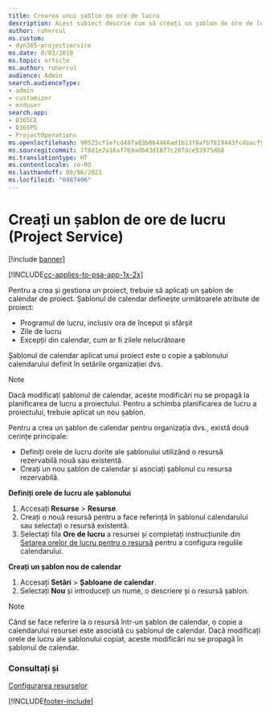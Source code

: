 ```yaml
---
title: Crearea unui șablon de ore de lucru
description: Acest subiect descrie cum să creați un șablon de ore de lucru în Project Service.
author: ruhercul
ms.custom:
- dyn365-projectservice
ms.date: 8/03/2018
ms.topic: article
ms.author: ruhercul
audience: Admin
search.audienceType:
- admin
- customizer
- enduser
search.app:
- D365CE
- D365PS
- ProjectOperations
ms.openlocfilehash: 90525cf1e7cd487a03b064466ad1b13f8afb7819443fc4bacf9c7d3eee86f0b6
ms.sourcegitcommit: 7f8d1e7a16af769adb43d1877c28fdce53975db8
ms.translationtype: HT
ms.contentlocale: ro-RO
ms.lasthandoff: 08/06/2021
ms.locfileid: "6987406"
---
```

# <a name="create-a-work-hours-template-project-service"></a>Creați un șablon de ore de lucru (Project Service)

[!include [banner](../includes/psa-now-project-operations.md)]

[!INCLUDE[cc-applies-to-psa-app-1x-2x](../includes/cc-applies-to-psa-app-3x.md)]

Pentru a crea și gestiona un proiect, trebuie să aplicați un șablon de calendar de proiect. Șablonul de calendar definește următoarele atribute de proiect:

- Programul de lucru, inclusiv ora de început și sfârșit
- Zile de lucru
- Excepții din calendar, cum ar fi zilele nelucrătoare

Șablonul de calendar aplicat unui proiect este o copie a șablonului calendarului definit în setările organizației dvs.

> [!NOTE]
> Dacă modificați șablonul de calendar, aceste modificări nu se propagă la planificarea de lucru a proiectului. Pentru a schimba planificarea de lucru a proiectului, trebuie aplicat un nou șablon.

Pentru a crea un șablon de calendar pentru organizația dvs., există două cerințe principale:

- Definiți orele de lucru dorite ale șablonului utilizând o resursă rezervabilă nouă sau existentă.
- Creați un nou șablon de calendar și asociați șablonul cu resursa rezervabilă.

**Definiți orele de lucru ale șablonului**

1. Accesați **Resurse** \> **Resurse**.
2. Creați o nouă resursă pentru a face referință în șablonul calendarului sau selectați o resursă existentă.
3. Selectați fila **Ore de lucru** a resursei și completați instrucțiunile din [Setarea orelor de lucru pentru o resursă](/dynamics365/field-service/set-work-hours-resource.md) pentru a configura regulile calendarului.

**Creați un șablon nou de calendar**

1. Accesați **Setări** \> **Șabloane de calendar**.
2. Selectați **Nou** și introduceți un nume, o descriere și o resursă șablon.


> [!NOTE]
> Când se face referire la o resursă într-un șablon de calendar, o copie a calendarului resursei este asociată cu șablonul de calendar. Dacă modificați orele de lucru ale șablonului copiat, aceste modificări nu se propagă în șablonul de calendar.


### <a name="see-also"></a>Consultați și  
 [Configurarea resurselor](../psa/set-up-resources.md)


[!INCLUDE[footer-include](../includes/footer-banner.md)]
